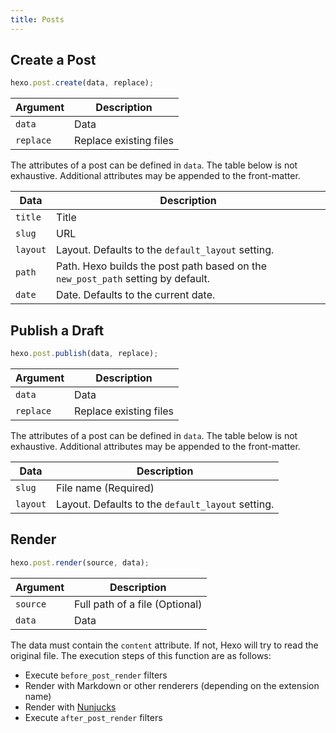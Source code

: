 ```yaml
---
title: Posts
---
```


## Create a Post

```js
hexo.post.create(data, replace);
```

| Argument  | Description            |
| --------- | ---------------------- |
| `data`    | Data                   |
| `replace` | Replace existing files |

The attributes of a post can be defined in `data`. The table below is not exhaustive. Additional attributes may be appended to the front-matter.

| Data     | Description                                                                      |
| -------- | -------------------------------------------------------------------------------- |
| `title`  | Title                                                                            |
| `slug`   | URL                                                                              |
| `layout` | Layout. Defaults to the `default_layout` setting.                                |
| `path`   | Path. Hexo builds the post path based on the `new_post_path` setting by default. |
| `date`   | Date. Defaults to the current date.                                              |

## Publish a Draft

```js
hexo.post.publish(data, replace);
```

| Argument  | Description            |
| --------- | ---------------------- |
| `data`    | Data                   |
| `replace` | Replace existing files |

The attributes of a post can be defined in `data`. The table below is not exhaustive. Additional attributes may be appended to the front-matter.

| Data     | Description                                       |
| -------- | ------------------------------------------------- |
| `slug`   | File name (Required)                              |
| `layout` | Layout. Defaults to the `default_layout` setting. |

## Render

```js
hexo.post.render(source, data);
```

| Argument | Description                    |
| -------- | ------------------------------ |
| `source` | Full path of a file (Optional) |
| `data`   | Data                           |

The data must contain the `content` attribute. If not, Hexo will try to read the original file. The execution steps of this function are as follows:

- Execute `before_post_render` filters
- Render with Markdown or other renderers (depending on the extension name)
- Render with [Nunjucks][]
- Execute `after_post_render` filters

[Nunjucks]: https://mozilla.github.io/nunjucks/

